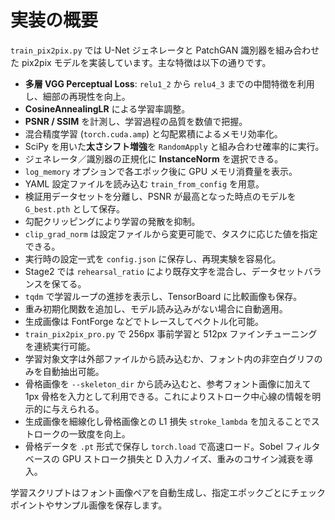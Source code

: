 # 実装の概要

`train_pix2pix.py` では U-Net ジェネレータと PatchGAN 識別器を組み合わせた pix2pix モデルを実装しています。主な特徴は以下の通りです。

- **多層 VGG Perceptual Loss**: `relu1_2` から `relu4_3` までの中間特徴を利用し、細部の再現性を向上。
- **CosineAnnealingLR** による学習率調整。
- **PSNR / SSIM** を計測し、学習過程の品質を数値で把握。
- 混合精度学習 (`torch.cuda.amp`) と勾配累積によるメモリ効率化。
- SciPy を用いた**太さシフト増強**を ``RandomApply`` と組み合わせ確率的に実行。
- ジェネレータ／識別器の正規化に **InstanceNorm** を選択できる。
- `log_memory` オプションで各エポック後に GPU メモリ消費量を表示。
- YAML 設定ファイルを読み込む `train_from_config` を用意。
- 検証用データセットを分離し、PSNR が最高となった時点のモデルを `G_best.pth` として保存。
- 勾配クリッピングにより学習の発散を抑制。
- `clip_grad_norm` は設定ファイルから変更可能で、タスクに応じた値を指定できる。
- 実行時の設定一式を ``config.json`` に保存し、再現実験を容易化。
- Stage2 では `rehearsal_ratio` により既存文字を混合し、データセットバランスを保てる。
- `tqdm` で学習ループの進捗を表示し、TensorBoard に比較画像も保存。
- 重み初期化関数を追加し、モデル読み込みがない場合に自動適用。
- 生成画像は FontForge などでトレースしてベクトル化可能。
- `train_pix2pix_pro.py` で 256px 事前学習と 512px ファインチューニングを連続実行可能。
- 学習対象文字は外部ファイルから読み込むか、フォント内の非空白グリフのみを自動抽出可能。
- 骨格画像を ``--skeleton_dir`` から読み込むと、参考フォント画像に加えて 1px 骨格を入力として利用できる。これによりストローク中心線の情報を明示的に与えられる。
- 生成画像を細線化し骨格画像との L1 損失 ``stroke_lambda`` を加えることでストロークの一致度を向上。
- 骨格データを ``.pt`` 形式で保存し ``torch.load`` で高速ロード。Sobel フィルタベースの GPU ストローク損失と D 入力ノイズ、重みのコサイン減衰を導入。

学習スクリプトはフォント画像ペアを自動生成し、指定エポックごとにチェックポイントやサンプル画像を保存します。
